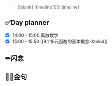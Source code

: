 ---
---
> [!blank]
> [timeline105::timeline]

## ✅Day planner
- [x] 14:00 - 15:00 离散数学
- [x] 15:00 - 15:50 [[9.1 多元函数的基本概念-Xmind]]

## ✏闪念

## 🏳️‍🌈金句